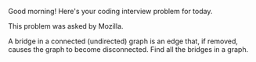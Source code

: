 Good morning! Here's your coding interview problem for today.

This problem was asked by Mozilla.

A bridge in a connected (undirected) graph is an edge that, if removed, causes
the graph to become disconnected. Find all the bridges in a graph.


